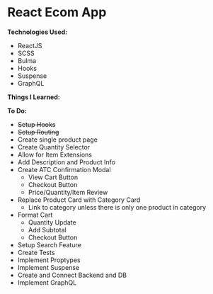 <h1>React Ecom App</h1>

<strong>Technologies Used:</strong>

- ReactJS
- SCSS
- Bulma
- Hooks
- Suspense
- GraphQL

<strong>Things I Learned:</strong>

<strong>To Do:</strong>

- <s>Setup Hooks</s>
- <s>Setup Routing</s>
- Create single product page
- Create Quantity Selector
- Allow for Item Extensions
- Add Description and Product Info
- Create ATC Confirmation Modal
  - View Cart Button
  - Checkout Button
  - Price/Quantity/Item Review
- Replace Product Card with Category Card
  - Link to category unless there is only one product in category
- Format Cart
  - Quantity Update
  - Add Subtotal
  - Checkout Button
- Setup Search Feature
- Create Tests
- Implement Proptypes
- Implement Suspense
- Create and Connect Backend and DB
- Implement GraphQL
